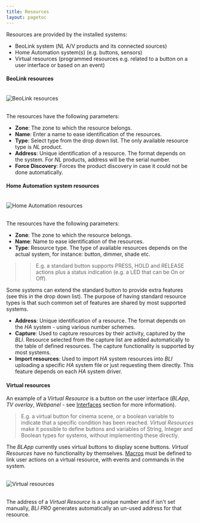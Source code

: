 ```yaml
---
title: Resources
layout: pagetoc
---
```



Resources are provided by the installed systems:

+ BeoLink system (_NL_ A/V products and its connected sources) 
+ Home Automation system(s) (e.g. buttons, sensors) 
+ Virtual resources (programmed resources e.g. related to a button on a user interface or based on an event)


#### BeoLink resources

<br>
<div class="text-center">
  <img src="https://khimo.github.io/bli-guides/pictures/bli-pro-user-guide/resources-beolink.png" class="img-fluid" alt="BeoLink resources"/>
</div>
<br>

The resources have the following parameters:

+ **Zone**: The zone to which the resource belongs.
+ **Name**: Enter a name to ease identification of the resources.
+ **Type**: Select type from the drop down list. The only available resource type is _NL_ product.
+ **Address**: Unique identification of a resource. The format depends on the system. For _NL_ products, address will be the serial number.
+ **Force Discovery**: Forces the product discovery in case it could not be done automatically.

#### Home Automation system resources

<br>
<div class="text-center">
  <img src="https://khimo.github.io/bli-guides/pictures/bli-pro-user-guide/resources-ha.png" class="img-fluid" alt="Home Automation resources"/>
</div>
<br>

The resources have the following parameters:

+ **Zone**: The zone to which the resource belongs.
+ **Name**: Name to ease identification of the resources.
+ **Type**: Resource type. The type of available resources depends on the actual system, for instance: button, dimmer, shade 
etc. 
>> E.g. a standard button supports PRESS, HOLD and RELEASE actions plus a status indication (e.g. a LED that can be On or Off). 

Some systems 
can extend the standard button to provide extra features (see this in the drop down list). The purpose of having standard resource types is that 
such common set of features are shared by most supported systems.

+ **Address**: Unique identification of a resource. The format depends on the _HA_ system - using various number schemes.
+ **Capture**: Used to capture resources by their activity, captured by the _BLI_. Resource selected from the capture list are added automatically to 
the table of defined resources. The capture functionality is supported by most systems.
+ **Import resources**: Used to import _HA_ system resources into _BLI_ uploading a specific _HA_ system file or just requesting them directly. This feature depends on each _HA_ system driver. 

#### Virtual resources

An example of a _Virtual Resource_ is a button on the user interface (_BLApp_, _TV overlay_, _Webpanel_ - see [Interfaces](https://khimo.github.io/bli-guides/bli-pro-user-guide/#interfaces) 
section for more information).
> E.g. a virtual button for cinema scene, or a boolean variable to indicate that a specific condition has been reached. 
_Virtual Resources_ make it possible to define buttons and variables of String, Integer and Boolean types for systems, without implementing these 
directly. 

The _BLApp_ currently uses virtual buttons to display scene buttons. _Virtual Resources_ have no functionality by themselves. 
[Macros](https://khimo.github.io/bli-guides/bli-pro-user-guide/#macros) must be defined to link user actions on a virtual resource, with events and commands in the system.

<br>
<div class="text-center">
  <img src="https://khimo.github.io/bli-guides/pictures/bli-pro-user-guide/resources-virtual.png" class="img-fluid" alt="Virtual resources"/>
</div>
<br>

The address of a _Virtual Resource_ is a unique number and if isn't set manually, _BLI PRO_ generates automatically an un-used address for that
 resource. 